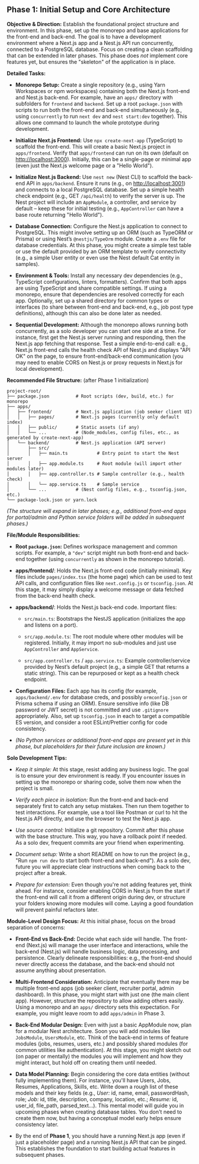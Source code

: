 ## Phase 1: Initial Setup and Core Architecture

**Objective & Direction:** Establish the foundational project structure and environment. In this phase, set up the monorepo and base applications for the front-end and back-end. The goal is to have a development environment where a Next.js app and a Nest.js API run concurrently, connected to a PostgreSQL database. Focus on creating a clean scaffolding that can be extended in later phases. This phase does _not_ implement core features yet, but ensures the "skeleton" of the application is in place.

**Detailed Tasks:**

- **Monorepo Setup:** Create a single repository (e.g., using Yarn Workspaces or npm workspaces) containing both the Next.js front-end and Nest.js back-end. For example, have an `apps/` directory with subfolders for `frontend` and `backend`. Set up a root `package.json` with scripts to run both the front-end and back-end simultaneously (e.g., using `concurrently` to run `next dev` and `nest start:dev` together). This allows one command to launch the whole prototype during development.
    
- **Initialize Next.js Frontend:** Use `npx create-next-app` (TypeScript) to scaffold the front-end. This will create a basic Next.js project in `apps/frontend`. Verify that `apps/frontend` can run on its own (default on [http://localhost:3000](http://localhost:3000/)). Initially, this can be a single-page or minimal app (even just the Next.js welcome page or a "Hello World").
    
- **Initialize Nest.js Backend:** Use `nest new` (Nest CLI) to scaffold the back-end API in `apps/backend`. Ensure it runs (e.g., on [http://localhost:3001](http://localhost:3001/)) and connects to a local PostgreSQL database. Set up a simple health check endpoint (e.g., GET `/api/health`) to verify the server is up. The Nest project will include an `AppModule`, a controller, and service by default – keep these for initial testing (e.g., `AppController` can have a base route returning "Hello World").
    
- **Database Connection:** Configure the Nest.js application to connect to PostgreSQL. This might involve setting up an ORM (such as TypeORM or Prisma) or using Nest’s `@nestjs/TypeOrm` module. Create a `.env` file for database credentials. At this phase, you might create a simple test table or use the default provided by an ORM template to verify connectivity (e.g., a simple User entity or even use the Nest default Cat entity in samples).
    
- **Environment & Tools:** Install any necessary dev dependencies (e.g., TypeScript configurations, linters, formatters). Confirm that both apps are using TypeScript and share compatible settings. If using a monorepo, ensure that dependencies are resolved correctly for each app. Optionally, set up a shared directory for common types or interfaces (to share between front-end and back-end, e.g., job post type definitions), although this can also be done later as needed.
    
- **Sequential Development:** Although the monorepo allows running both concurrently, as a solo developer you can start one side at a time. For instance, first get the Nest.js server running and responding, then the Next.js app fetching that response. Test a simple end-to-end call: e.g., Next.js front-end calls the health check API of Nest.js and displays "API OK" on the page, to ensure front-end/back-end communication (you may need to enable CORS on Nest.js or proxy requests in Next.js for local development).
    

**Recommended File Structure:** (after Phase 1 initialization)

```plaintext
project-root/
├── package.json          # Root scripts (dev, build, etc.) for monorepo
├── apps/
│   ├── frontend/         # Next.js application (job seeker client UI)
│   │   ├── pages/        # Next.js pages (currently only default index)
│   │   ├── public/       # Static assets (if any)
│   │   └── ...           # (Node_modules, config files, etc., as generated by create-next-app)
│   └── backend/          # Nest.js application (API server)
│       ├── src/
│       │   ├── main.ts           # Entry point to start the Nest server
│       │   ├── app.module.ts     # Root module (will import other modules later)
│       │   ├── app.controller.ts # Sample controller (e.g., health check)
│       │   └── app.service.ts    # Sample service
│       └── ...           # (Nest config files, e.g., tsconfig.json, etc.)
└── package-lock.json or yarn.lock
```

_(The structure will expand in later phases; e.g., additional front-end apps for portal/admin and Python service folders will be added in subsequent phases.)_

**File/Module Responsibilities:**

- **Root `package.json`:** Defines workspace management and common scripts. For example, a `"dev"` script might run both front-end and back-end together (using `concurrently` as shown in the monorepo tutorial).
    
- **apps/frontend/**: Holds the Next.js front-end code (initially minimal). Key files include `pages/index.tsx` (the home page) which can be used to test API calls, and configuration files like `next.config.js` or `tsconfig.json`. At this stage, it may simply display a welcome message or data fetched from the back-end health check.
    
- **apps/backend/**: Holds the Nest.js back-end code. Important files:
    
    - `src/main.ts`: Bootstraps the NestJS application (initializes the app and listens on a port).
        
    - `src/app.module.ts`: The root module where other modules will be registered. Initially, it may import no sub-modules and just use `AppController` and `AppService`.
        
    - `src/app.controller.ts` / `app.service.ts`: Example controller/service provided by Nest’s default project (e.g., a simple GET that returns a static string). This can be repurposed or kept as a health check endpoint.
        
- **Configuration Files:** Each app has its config (for example, `apps/backend/.env` for database creds, and possibly `ormconfig.json` or Prisma schema if using an ORM). Ensure sensitive info (like DB password or JWT secret) is not committed and use `.gitignore` appropriately. Also, set up `tsconfig.json` in each to target a compatible ES version, and consider a root ESLint/Prettier config for code consistency.
    
- _(No Python services or additional front-end apps are present yet in this phase, but placeholders for their future inclusion are known.)_
    

**Solo Development Tips:**

- _Keep it simple:_ At this stage, resist adding any business logic. The goal is to ensure your dev environment is ready. If you encounter issues in setting up the monorepo or sharing code, solve them now when the project is small.
    
- _Verify each piece in isolation:_ Run the front-end and back-end separately first to catch any setup mistakes. Then run them together to test interactions. For example, use a tool like Postman or curl to hit the Nest.js API directly, and use the browser to test the Next.js app.
    
- _Use source control:_ Initialize a git repository. Commit after this phase with the base structure. This way, you have a rollback point if needed. As a solo dev, frequent commits are your friend when experimenting.
    
- _Document setup:_ Write a short README on how to run the project (e.g., "Run `npm run dev` to start both front-end and back-end"). As a solo dev, future you will appreciate clear instructions when coming back to the project after a break.
    
- _Prepare for extension:_ Even though you're not adding features yet, think ahead. For instance, consider enabling CORS in Nest.js from the start if the front-end will call it from a different origin during dev, or structure your folders knowing more modules will come. Laying a good foundation will prevent painful refactors later.
    

**Module-Level Design Focus:** At this initial phase, focus on the broad separation of concerns:

- **Front-End vs Back-End:** Decide what each side will handle. The front-end (Next.js) will manage the user interface and interactions, while the back-end (Nest.js) will handle business logic, data processing, and persistence. Clearly delineate responsibilities: e.g., the front-end should never directly access the database, and the back-end should not assume anything about presentation.
    
- **Multi-Frontend Consideration:** Anticipate that eventually there may be multiple front-end apps (job seeker client, recruiter portal, admin dashboard). In this phase, you might start with just one (the main client app). However, structure the repository to allow adding others easily. Using a monorepo and an `apps/` directory sets this expectation. For example, you might leave room to add `apps/admin` in Phase 3.
    
- **Back-End Modular Design:** Even with just a basic AppModule now, plan for a modular Nest architecture. Soon you will add modules like `JobsModule`, `UsersModule`, etc. Think of the back-end in terms of feature modules (jobs, resumes, users, etc.) and possibly shared modules (for common utilities like authentication). At this stage, you might sketch out (on paper or mentally) the modules you will implement and how they might interact, but hold off on creating them until needed.
    
- **Data Model Planning:** Begin considering the core data entities (without fully implementing them). For instance, you'll have Users, Jobs, Resumes, Applications, Skills, etc. Write down a rough list of these models and their key fields (e.g., _User:_ id, name, email, passwordHash, role; _Job:_ id, title, description, company, location, etc.; _Resume:_ id, user_id, file_path, parsed_text...). This mental model will guide you in upcoming phases when creating database tables. You don't need to create them now, but having a conceptual model early helps ensure consistency later.
    
- By the end of **Phase 1**, you should have a running Next.js app (even if just a placeholder page) and a running Nest.js API that can be pinged. This establishes the foundation to start building actual features in subsequent phases.
    

